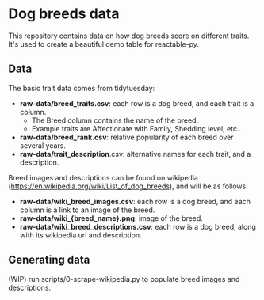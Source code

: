 # Dog breeds data

This repository contains data on how dog breeds score on different traits. It's used to create a beautiful demo table for reactable-py.

## Data

The basic trait data comes from tidytuesday:

- **raw-data/breed_traits.csv**: each row is a dog breed, and each trait is a column.
  - The Breed column contains the name of the breed.
  - Example traits are Affectionate with Family, Shedding level, etc..
- **raw-data/breed_rank.csv**: relative popularity of each breed over several years.
- **raw-data/trait_description**.csv: alternative names for each trait, and a description.

Breed images and descriptions can be found on wikipedia (https://en.wikipedia.org/wiki/List_of_dog_breeds), and will be as follows:

- **raw-data/wiki_breed_images.csv**: each row is a dog breed, and each column is a link to an image of the breed.
- **raw-data/wiki\_{breed_name}.png**: image of the breed.
- **raw-data/wiki_breed_descriptions.csv**: each row is a dog breed, along with its wikipedia url and description.

## Generating data

(WIP) run scripts/0-scrape-wikipedia.py to populate breed images and descriptions.
